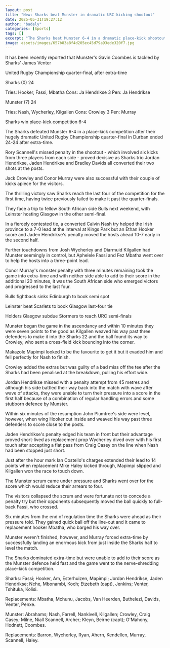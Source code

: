 ```yaml
---
layout: post
title: "New: Sharks beat Munster in dramatic URC kicking shootout"
date: 2025-05-31T19:27:12
author: "badely"
categories: [Sports]
tags: []
excerpt: "The Sharks beat Munster 6-4 in a dramatic place-kick shootout after the United Rugby Championship quarter-final between the teams ended 24-24 after ex"
image: assets/images/657b83a8f4d205ec45d79a93ede320f7.jpg
---
```


It has been recently reported that Munster's Gavin Coombes is tackled by Sharks' James Venter

United Rugby Championship quarter-final, after extra-time

Sharks (0) 24

Tries: Hooker, Fassi, Mbatha Cons: Ja Hendrikse 3 Pen: Ja Hendrikse

Munster (7) 24

Tries: Nash, Wycherley, Kilgallen Cons: Crowley 3 Pen: Murray

Sharks win place-kick competition 6-4

The Sharks defeated Munster 6-4 in a place-kick competition after their hugely dramatic United Rugby Championship quarter-final in Durban ended 24-24 after extra-time.

Rory Scannell's missed penalty in the shootout - which involved six kicks from three players from each side - proved decisive as Sharks trio Jordan Hendrikse, Jaden Hendrikse and Bradley Davids all converted their two shots at the posts.

Jack Crowley and Conor Murray were also successful with their couple of kicks apiece for the visitors.

The thrilling victory saw Sharks reach the last four of the competition for the first time, having twice previously failed to make it past the quarter-finals.

They face a trip to fellow South African side Bulls next weekend, with Leinster hosting Glasgow in the other semi-final.

In a fiercely contested tie, a converted Calvin Nash try helped the Irish province to a 7-0 lead at the interval at Kings Park but an Ethan Hooker score and Jaden Hendrikse's penalty moved the hosts ahead 10-7 early in the second half.

Further touchdowns from Josh Wycherley and Diarmuid Kilgallen had Munster seemingly in control, but Aphelele Fassi and Fez Mbatha went over to help the hosts into a three-point lead.

Conor Murray's monster penalty with three minutes remaining took the game into extra-time and with neither side able to add to their score in the additional 20 minutes, it was the South African side who emerged victors and progressed to the last four.

Bulls fightback sinks Edinburgh to book semi spot

Leinster beat Scarlets to book Glasgow last-four tie

Holders Glasgow subdue Stormers to reach URC semi-finals

Munster began the game in the ascendancy and within 10 minutes they were seven points to the good as Kilgallen weaved his way past three defenders to make it into the Sharks 22 and the ball found its way to Crowley, who sent a cross-field kick bouncing into the corner.

Makazole Mapimpi looked to be the favourite to get it but it evaded him and fell perfectly for Nash to finish.

Crowley added the extras but was guilty of a bad miss off the tee after the Sharks had been penalised at the breakdown, pulling his effort wide.

Jordan Hendrikse missed with a penalty attempt from 45 metres and although his side battled their way back into the match with wave after wave of attacks, they were unable to turn their pressure into a score in the first half because of a combination of regular handling errors and some stubborn defence by Munster.

Within six minutes of the resumption John Plumtree's side were level, however, when wing Hooker cut inside and weaved his way past three defenders to score close to the posts.

Jaden Hendrikse's penalty edged his team in front but their advantage proved short-lived as replacement prop Wycherley dived over with his first touch after accepting a flat pass from Craig Casey on the line when Nash had been stopped just short.

Just after the hour mark Ian Costello's charges extended their lead to 14 points when replacement Mike Haley kicked through, Mapimpi slipped and Kilgallen won the race to touch down.

The Munster scrum came under pressure and Sharks went over for the score which would reduce their arrears to four.

The visitors collapsed the scrum and were fortunate not to concede a penalty try but their opponents subsequently moved the ball quickly to full-back Fassi, who crossed.

Six minutes from the end of regulation time the Sharks were ahead as their pressure told. They gained quick ball off the line-out and it came to replacement hooker Mbatha, who barged his way over.

Munster weren't finished, however, and Murray forced extra-time by successfully landing an enormous kick from just inside the Sharks half to level the match.

The Sharks dominated extra-time but were unable to add to their score as the Munster defence held fast and the game went to the nerve-shredding place-kick competition.

Sharks: Fassi; Hooker, Am, Esterhuizen, Mapimpi; Jordan Hendrikse, Jaden Hendrikse; Nche, Mbonambi, Koch; Etzebeth (capt), Jenkins; Venter, Tshituka, Kolisi.

Replacements: Mbatha, Mchunu, Jacobs, Van Heerden, Buthelezi, Davids, Venter, Penxe.

Munster: Abrahams; Nash, Farrell, Nankivell, Kilgallen; Crowley, Craig Casey; Milne, Niall Scannell, Archer; Kleyn, Beirne (capt); O'Mahony, Hodnett, Coombes.

Replacements: Barron, Wycherley, Ryan, Ahern, Kendellen, Murray, Scannell, Haley.

